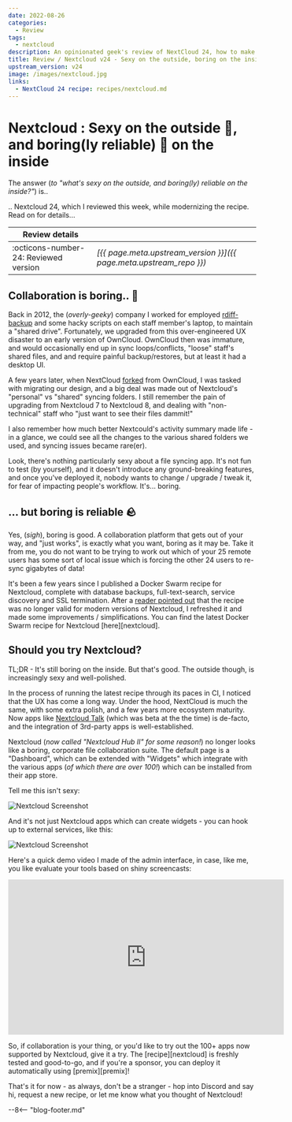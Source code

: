 ```yaml
---
date: 2022-08-26
categories:
  - Review
tags:
  - nextcloud
description: An opinionated geek's review of NextCloud 24, how to make 'reliable' sexy!
title: Review / Nextcloud v24 - Sexy on the outside, boring on the inside
upstream_version: v24
image: /images/nextcloud.jpg
links:
  - NextCloud 24 recipe: recipes/nextcloud.md
---
```


# Nextcloud : Sexy on the outside 🕺, and boring(ly reliable) 🥱 on the inside

The answer (*to "what's sexy on the outside, and boring(ly) reliable on the inside?"*) is..

.. Nextcloud 24, which I reviewed this week, while modernizing the recipe. Read on for details...

<!-- more -->

| Review details      |                           |
| ----------- | ------------------------------------ |
| :octicons-number-24: Reviewed version       | *[{{ page.meta.upstream_version }}]({{ page.meta.upstream_repo }})* |

## Collaboration is boring.. 🥱

Back in 2012, the (*overly-geeky*) company I worked for employed [rdiff-backup](https://rdiff-backup.net/) and some hacky scripts on each staff member's laptop, to maintain a "shared drive". Fortunately, we upgraded from this over-engineered UX disaster to an early version of OwnCloud. OwnCloud then was immature, and would occasionally end up in sync loops/conflicts, "loose" staff's shared files, and and require painful backup/restores, but at least it had a desktop UI.

A few years later, when NextCloud [forked](https://www.zdnet.com/article/owncloud-founder-forks-popular-open-source-cloud/) from OwnCloud, I was tasked with migrating our design, and a big deal was made out of Nextcloud's "personal" vs "shared" syncing folders. I still remember the pain of upgrading from Nextcloud 7 to Nextcloud 8, and dealing with "non-technical" staff who "just want to see their files dammit!"

I also remember how much better Nextcould's activity summary made life - in a glance, we could see all the changes to the various shared folders we used, and syncing issues became rare(er).

Look, there's nothing particularly sexy about a file syncing app. It's not fun to test (by yourself), and it doesn't introduce any ground-breaking features, and once you've deployed it, nobody wants to change / upgrade / tweak it, for fear of impacting people's workflow. It's... boring.

## ... but boring is reliable 🪨

Yes, (*sigh*), boring is good. A collaboration platform that gets out of your way, and "just works", is exactly what you want, boring as it may be. Take it from me, you do not want to be trying to work out which of your 25 remote users has some sort of local issue which is forcing the other 24 users to re-sync gigabytes of data!

It's been a few years since I published a Docker Swarm recipe for Nextcloud, complete with database backups, full-text-search, service discovery and SSL termination. After a [reader pointed out](https://github.com/geek-cookbook/geek-cookbook/issues/228) that the recipe was no longer valid for modern versions of Nextcloud, I refreshed it and made some improvements / simplifications. You can find the latest Docker Swarm recipe for Nextcloud [here][nextcloud].

## Should you try Nextcloud?

TL;DR - It's still boring on the inside. But that's good. The outside though, is increasingly sexy and well-polished.

In the process of running the latest recipe through its paces in CI, I noticed that the UX has come a long way. Under the hood, NextCloud is much the same, with some extra polish, and a few years more ecosystem maturity. Now apps like [Nextcloud Talk](https://nextcloud.com/talk/) (which was beta at the the time) is de-facto, and the integration of 3rd-party apps is well-established.

Nextcloud (*now called "Nextcloud Hub II" for some reason!*) no longer looks like a boring, corporate file collaboration suite. The default page is a "Dashboard", which can be extended with "Widgets" which integrate with the various apps (*of which there are over 100!*) which can be installed from their app store.

Tell me this isn't sexy:

![Nextcloud Screenshot](/images/blog/nextcloud_1.jpg)

And it's not just Nextcloud apps which can create widgets - you can hook up to external services, like this:

![Nextcloud Screenshot](/images/blog/nextcloud_2.jpg)

Here's a quick demo video I made of the admin interface, in case, like me, you like evaluate your tools based on shiny screencasts:

<iframe width="560" height="315" src="https://www.youtube.com/embed/jXDSDHEb1SA" title="YouTube video player" frameborder="0" allow="accelerometer; autoplay; clipboard-write; encrypted-media; gyroscope; picture-in-picture; web-share" allowfullscreen></iframe>

So, if collaboration is your thing, or you'd like to try out the 100+ apps now supported by Nextcloud, give it a try. The [recipe][nextcloud] is freshly tested and good-to-go, and if you're a sponsor, you can deploy it automatically using [premix][premix]!

That's it for now - as always, don't be a stranger - hop into Discord and say hi, request a new recipe, or let me know what you thought of Nextcloud!

--8<-- "blog-footer.md"

[^1]: "wife-insurance": When the developer's wife is a primary user of the platform, you can bet he'll be writing quality code! :woman: :material-karate: :man: :bed: :cry:
[^2]: There's a [friendly Discord server](https://discord.com/invite/D8JsnBEuKb) for Immich too!
